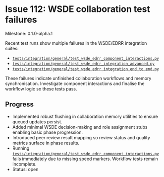 # Issue 112: WSDE collaboration test failures
Milestone: 0.1.0-alpha.1

Recent test runs show multiple failures in the WSDE/EDRR integration suites:
- [`tests/integration/general/test_wsde_edrr_component_interactions.py`](../tests/integration/general/test_wsde_edrr_component_interactions.py)
- [`tests/integration/general/test_wsde_edrr_integration_advanced.py`](../tests/integration/general/test_wsde_edrr_integration_advanced.py)
- [`tests/integration/general/test_wsde_edrr_integration_end_to_end.py`](../tests/integration/general/test_wsde_edrr_integration_end_to_end.py)

These failures indicate unfinished collaboration workflows and memory synchronisation. Investigate component interactions and finalise the workflow logic so these tests pass.

## Progress

- Implemented robust flushing in collaboration memory utilities to ensure queued updates persist.
- Added minimal WSDE decision-making and role assignment stubs enabling basic phase progression.
- Introduced peer review result mapping so review status and quality metrics surface in phase results.
- Running [`tests/integration/general/test_wsde_edrr_component_interactions.py`](../tests/integration/general/test_wsde_edrr_component_interactions.py) fails immediately due to missing speed markers.
  Workflow tests remain incomplete.
- Status: open
